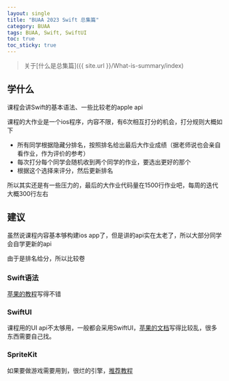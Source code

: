 ```yaml
---
layout: single
title: "BUAA 2023 Swift 总集篇"
category: BUAA
tags: BUAA, Swift, SwiftUI
toc: true
toc_sticky: true
---
```


> 关于[什么是总集篇]({{ site.url }}/What-is-summary/index)

## 学什么

课程会讲Swift的基本语法、一些比较老的apple api

课程的大作业是一个ios程序，内容不限，有6次相互打分的机会，打分规则大概如下

* 所有同学根据隐藏分排名，按照排名给出最后大作业成绩（据老师说也会亲自看作业，作为评价的参考）
* 每次打分每个同学会随机收到两个同学的作业，要选出更好的那个
* 根据这个选择来评分，然后更新排名

所以其实还是有一些压力的，最后的大作业代码量在1500行作业吧，每周的迭代大概300行左右

## 建议

虽然说课程内容基本够构建ios app了，但是讲的api实在太老了，所以大部分同学会自学更新的api

由于是排名给分，所以比较卷

### Swift语法

[苹果的教程](https://docs.swift.org/swift-book/documentation/the-swift-programming-language/guidedtour/)写得不错

### SwiftUI

课程用的UI api不太够用，一般都会采用SwiftUI，[苹果的文档](https://developer.apple.com/tutorials/swiftui/)写得比较乱，很多东西需要自己找。

### SpriteKit

如果要做游戏需要用到，很烂的引擎，[推荐教程](https://www.youtube.com/watch?v=8HP1JmMfeUg&list=PLQDyoDWhxZye-2I9Sm_IKHWlIcIMOODG8&index=6)
